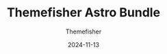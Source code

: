 ---
title: Themefisher Astro Bundle
image: "/bundles/themefisher-astro-bundle.png"
author: Themefisher
author_link: "https://themefisher.com/"
description: ""
date: 2024-11-13
price: $139
regular_price: $299
purchase_link: "https://themefisher.com/deals"
features:
- "23+ Themes"
- "Premium Support"
- "Unlimited Projects"
- "Upcoming Themes"
---